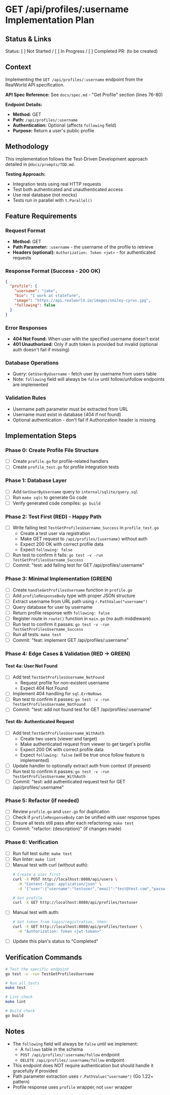 # GET /api/profiles/:username Implementation Plan

## Status & Links

Status: [ ] Not Started / [ ] In Progress / [ ] Completed
PR: (to be created)

## Context

Implementing the `GET /api/profiles/:username` endpoint from the RealWorld API specification.

**API Spec Reference:** See `docs/spec.md` - "Get Profile" section (lines 76-80)

**Endpoint Details:**
- **Method:** GET
- **Path:** `/api/profiles/:username`
- **Authentication:** Optional (affects `following` field)
- **Purpose:** Return a user's public profile

## Methodology

This implementation follows the Test-Driven Development approach detailed in `@docs/prompts/TDD.md`.

**Testing Approach:**
- Integration tests using real HTTP requests
- Test both authenticated and unauthenticated access
- Use real database (not mocks)
- Tests run in parallel with `t.Parallel()`

## Feature Requirements

### Request Format
- **Method:** GET
- **Path Parameter:** `:username` - the username of the profile to retrieve
- **Headers (optional):** `Authorization: Token <jwt>` - for authenticated requests

### Response Format (Success - 200 OK)

```json
{
  "profile": {
    "username": "jake",
    "bio": "I work at statefarm",
    "image": "https://api.realworld.io/images/smiley-cyrus.jpg",
    "following": false
  }
}
```

### Error Responses
- **404 Not Found:** When user with the specified username doesn't exist
- **401 Unauthorized:** Only if auth token is provided but invalid (optional auth doesn't fail if missing)

### Database Operations
- Query: `GetUserByUsername` - fetch user by username from users table
- Note: `following` field will always be `false` until follow/unfollow endpoints are implemented

### Validation Rules
- Username path parameter must be extracted from URL
- Username must exist in database (404 if not found)
- Optional authentication - don't fail if Authorization header is missing

## Implementation Steps

### Phase 0: Create Profile File Structure
- [ ] Create `profile.go` for profile-related handlers
- [ ] Create `profile_test.go` for profile integration tests

### Phase 1: Database Layer
- [ ] Add `GetUserByUsername` query to `internal/sqlite/query.sql`
- [ ] Run `make sqlc` to generate Go code
- [ ] Verify generated code compiles: `go build`

### Phase 2: Test First (RED) - Happy Path
- [ ] Write failing test `TestGetProfilesUsername_Success` in `profile_test.go`
  - Create a test user via registration
  - Make GET request to `/api/profiles/{username}` without auth
  - Expect 200 OK with correct profile data
  - Expect `following: false`
- [ ] Run test to confirm it fails: `go test -v -run TestGetProfilesUsername_Success`
- [ ] Commit: "test: add failing test for GET /api/profiles/:username"

### Phase 3: Minimal Implementation (GREEN)
- [ ] Create `handleGetProfilesUsername` function in `profile.go`
- [ ] Add `profileResponseBody` type with proper JSON structure
- [ ] Extract username from URL path using `r.PathValue("username")`
- [ ] Query database for user by username
- [ ] Return profile response with `following: false`
- [ ] Register route in `route()` function in `main.go` (no auth middleware)
- [ ] Run test to confirm it passes: `go test -v -run TestGetProfilesUsername_Success`
- [ ] Run all tests: `make test`
- [ ] Commit: "feat: implement GET /api/profiles/:username"

### Phase 4: Edge Cases & Validation (RED → GREEN)

#### Test 4a: User Not Found
- [ ] Add test `TestGetProfilesUsername_NotFound`
  - Request profile for non-existent username
  - Expect 404 Not Found
- [ ] Implement 404 handling for `sql.ErrNoRows`
- [ ] Run test to confirm it passes: `go test -v -run TestGetProfilesUsername_NotFound`
- [ ] Commit: "test: add not found test for GET /api/profiles/:username"

#### Test 4b: Authenticated Request
- [ ] Add test `TestGetProfilesUsername_WithAuth`
  - Create two users (viewer and target)
  - Make authenticated request from viewer to get target's profile
  - Expect 200 OK with correct profile data
  - Expect `following: false` (will be true once follow feature is implemented)
- [ ] Update handler to optionally extract auth from context (if present)
- [ ] Run test to confirm it passes: `go test -v -run TestGetProfilesUsername_WithAuth`
- [ ] Commit: "test: add authenticated request test for GET /api/profiles/:username"

### Phase 5: Refactor (if needed)
- [ ] Review `profile.go` and `user.go` for duplication
- [ ] Check if `profileResponseBody` can be unified with user response types
- [ ] Ensure all tests still pass after each refactoring: `make test`
- [ ] Commit: "refactor: {description}" (if changes made)

### Phase 6: Verification
- [ ] Run full test suite: `make test`
- [ ] Run linter: `make lint`
- [ ] Manual test with curl (without auth):
  ```bash
  # Create a user first
  curl -X POST http://localhost:8080/api/users \
    -H "Content-Type: application/json" \
    -d '{"user":{"username":"testuser","email":"test@test.com","password":"password"}}'

  # Get profile
  curl -X GET http://localhost:8080/api/profiles/testuser
  ```
- [ ] Manual test with auth:
  ```bash
  # Get token from login/registration, then:
  curl -X GET http://localhost:8080/api/profiles/testuser \
    -H "Authorization: Token <jwt-token>"
  ```
- [ ] Update this plan's status to "Completed"

## Verification Commands

```bash
# Test the specific endpoint
go test -v -run TestGetProfilesUsername

# Run all tests
make test

# Lint check
make lint

# Build check
go build
```

## Notes

- The `following` field will always be `false` until we implement:
  - A `follows` table in the schema
  - `POST /api/profiles/:username/follow` endpoint
  - `DELETE /api/profiles/:username/follow` endpoint
- This endpoint does NOT require authentication but should handle it gracefully if provided
- Path parameter extraction uses `r.PathValue("username")` (Go 1.22+ pattern)
- Profile response uses `profile` wrapper, not `user` wrapper
